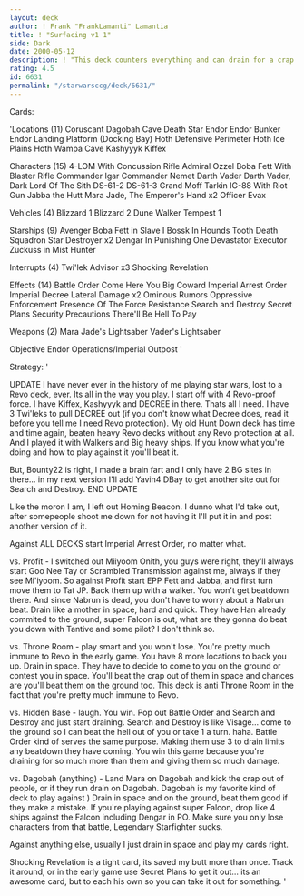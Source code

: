 ```yaml
---
layout: deck
author: ! Frank "FrankLamanti" Lamantia
title: ! "Surfacing v1 1"
side: Dark
date: 2000-05-12
description: ! "This deck counters everything and can drain for a crap load."
rating: 4.5
id: 6631
permalink: "/starwarsccg/deck/6631/"
---
```

Cards: 

'Locations (11)
Coruscant
Dagobah Cave
Death Star
Endor
Endor Bunker
Endor Landing Platform (Docking Bay)
Hoth Defensive Perimeter
Hoth Ice Plains
Hoth Wampa Cave
Kashyyyk
Kiffex

Characters (15)
4-LOM With Concussion Rifle
Admiral Ozzel
Boba Fett With Blaster Rifle
Commander Igar
Commander Nemet
Darth Vader
Darth Vader, Dark Lord Of The Sith
DS-61-2
DS-61-3
Grand Moff Tarkin
IG-88 With Riot Gun
Jabba the Hutt
Mara Jade, The Emperor's Hand x2
Officer Evax

Vehicles (4)
Blizzard 1
Blizzard 2
Dune Walker
Tempest 1

Starships (9)
Avenger
Boba Fett in Slave I
Bossk In Hounds Tooth
Death Squadron Star Destroyer x2
Dengar In Punishing One
Devastator
Executor
Zuckuss in Mist Hunter

Interrupts (4)
Twi'lek Advisor x3
Shocking Revelation

Effects (14)
Battle Order
Come Here You Big Coward
Imperial Arrest Order
Imperial Decree
Lateral Damage x2
Ominous Rumors
Oppressive Enforcement
Presence Of The Force
Resistance
Search and Destroy
Secret Plans
Security Precautions
There'll Be Hell To Pay

Weapons (2)
Mara Jade's Lightsaber
Vader's Lightsaber

Objective
Endor Operations/Imperial Outpost  '

Strategy: '

UPDATE
I have never ever in the history of me playing star wars, lost to a Revo deck, ever.  Its all in the way you play.  I start off with 4 Revo-proof force.  I have Kiffex, Kashyyyk and DECREE in there.	Thats all I need.  I have 3 Twi'leks to pull DECREE out (if you don't know what Decree does, read it before you tell me I need Revo protection).  My old Hunt Down deck has time and time again, beaten heavy Revo decks without any Revo protection at all.	And I played it with Walkers and Big heavy ships.  If you know what you're doing and how to play against it you'll beat it.

But, Bounty22 is right, I made a brain fart and I only have 2 BG sites in there... in my next version I'll add Yavin4 DBay to get another site out for Search and Destroy.
END UPDATE

Like the moron I am, I left out Homing Beacon.	I dunno what I'd take out, after somepeople shoot me down for not having it I'll put it in and post another version of it.

Against ALL DECKS start Imperial Arrest Order, no matter what.

vs. Profit - I switched out Miiyoom Onith, you guys were right, they'll always start Goo Nee Tay or Scrambled Transmission against me, always if they see Mi'iyoom.  So against Profit start EPP Fett and Jabba, and first turn move them to Tat JP.  Back them up with a walker.  You won't get beatdown there.  And since Nabrun is dead, you don't have to worry about a Nabrun beat.  Drain like a mother in space, hard and quick.  They have Han already commited to the ground, super Falcon is out, what are they gonna do beat you down with Tantive and some pilot?  I don't think so.

vs. Throne Room - play smart and you won't lose.  You're pretty much immune to Revo in the early game.  You have 8 more locations to back you up.  Drain in space.  They have to decide to come to you on the ground or contest you in space.  You'll beat the crap out of them in space and chances are you'll beat them on the ground too.  This deck is anti Throne Room in the fact that you're pretty much immune to Revo.

vs. Hidden Base - laugh.  You win.  Pop out Battle Order and Search and Destroy and just start draining.  Search and Destroy is like Visage... come to the ground so I can beat the hell out of you or take 1 a turn.  haha.  Battle Order kind of serves the same purpose.  Making them use 3 to drain limits any beatdown they have coming.  You win this game because you're draining for so much more than them and giving them so much damage.

vs. Dagobah (anything) - Land Mara on Dagobah and kick the crap out of people, or if they run drain on Dagobah.  Dagobah is my favorite kind of deck to play against )  Drain in space and on the ground, beat them good if they make a mistake.  If you're playing against super Falcon, drop like 4 ships against the Falcon including Dengar in PO.  Make sure you only lose characters from that battle, Legendary Starfighter sucks.

Against anything else, usually I just drain in space and play my cards right.

Shocking Revelation is a tight card, its saved my butt more than once.	Track it around, or in the early game use Secret Plans to get it out... its an awesome card, but to each his own so you can take it out for something.	   '
